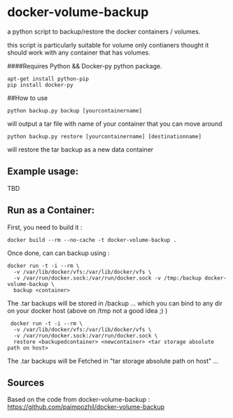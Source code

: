 docker-volume-backup
====================

a python script to backup/restore the docker containers / volumes.

this script is particularly suitable for volume only contianers thought it should work with any container that has volumes. 

####Requires Python && Docker-py python package.

```
apt-get install python-pip 
pip install docker-py
```


##How to use
```
python backup.py backup [yourcontainername]
```

will output a tar file with name of your container that you can move around

```
python backup.py restore [yourcontainername] [destinationname]
```

will restore the tar backup as a new data container

## Example usage:
TBD

## Run as a Container:
First, you need to build it :
```
docker build --rm --no-cache -t docker-volume-backup .
```

Once done, can can backup using :
```
docker run -t -i --rm \
  -v /var/lib/docker/vfs:/var/lib/docker/vfs \
  -v /var/run/docker.sock:/var/run/docker.sock -v /tmp:/backup docker-volume-backup \
  backup <container>
```
The .tar backups will be stored in /backup ... which you can bind to any dir on your docker host (above on /tmp not a good idea ;) )

```
 docker run -t -i --rm \
  -v /var/lib/docker/vfs:/var/lib/docker/vfs \
  -v /var/run/docker.sock:/var/run/docker.sock \
  restore <backupedcontainer> <newcontainer> <tar storage absolute path on host>
```
The .tar backups will be Fetched in "tar storage absolute path on host" ...


## Sources
Based on the code from docker-volume-backup : https://github.com/paimpozhil/docker-volume-backup
